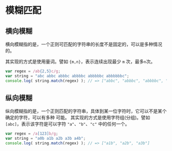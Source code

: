 # 模糊匹配

## 横向模糊

横向模糊指的是，一个正则可匹配的字符串的长度不是固定的，可以是多种情况的。

其实现的方式是使用量词。譬如 `{m,n}`，表示连续出现最少 `m` 次，最多`n`次。

```js
var regex = /ab{2,5}c/g; 
var string = "abc abbc abbbc abbbbc abbbbbc abbbbbbc";
console.log( string.match(regex) ); // => ["abbc", "abbbc", "abbbbc", "abbbbbc"]

```

## 纵向模糊

纵向模糊指的是，一个正则匹配的字符串，具体到某一位字符时，它可以不是某个确定的字符，可以有多种 可能。
其实现的方式是使用字符组(分组)。譬如 `[abc]`，表示该字符是可以字符 `"a"`、`"b"`、`"c"` 中的任何一个。

```js
var regex = /a[123]b/g; 
var string = "a0b a1b a2b a3b a4b";
console.log( string.match(regex) ); // => ["a1b", "a2b", "a3b"]
```
